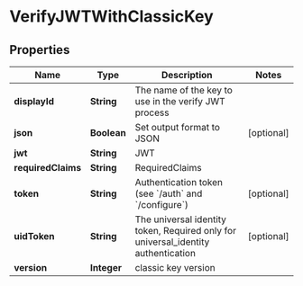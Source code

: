 

# VerifyJWTWithClassicKey


## Properties

Name | Type | Description | Notes
------------ | ------------- | ------------- | -------------
**displayId** | **String** | The name of the key to use in the verify JWT process | 
**json** | **Boolean** | Set output format to JSON |  [optional]
**jwt** | **String** | JWT | 
**requiredClaims** | **String** | RequiredClaims | 
**token** | **String** | Authentication token (see &#x60;/auth&#x60; and &#x60;/configure&#x60;) |  [optional]
**uidToken** | **String** | The universal identity token, Required only for universal_identity authentication |  [optional]
**version** | **Integer** | classic key version | 



